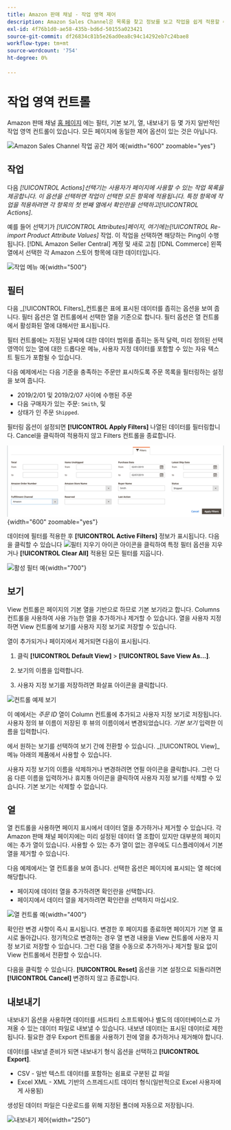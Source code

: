 ```yaml
---
title: Amazon 판매 채널 - 작업 영역 제어
description: Amazon Sales Channel은 목록을 찾고 정보를 보고 작업을 쉽게 적용할 수 있는 작업 영역 컨트롤을 제공합니다.
exl-id: 4f76b1d0-ae58-435b-bd6d-50155a023421
source-git-commit: df26834c81b5e26ad0ea8c94c14292eb7c24bae8
workflow-type: tm+mt
source-wordcount: '754'
ht-degree: 0%

---
```


# 작업 영역 컨트롤

Amazon 판매 채널 [홈 페이지](./amazon-sales-channel-home.md) 에는 필터, 기본 보기, 열, 내보내기 등 몇 가지 일반적인 작업 영역 컨트롤이 있습니다. 모든 페이지에 동일한 제어 옵션이 있는 것은 아닙니다.

![Amazon Sales Channel 작업 공간 제어 예](assets/amazon-workspace-controls.png){width="600" zoomable="yes"}

## 작업

다음 _[!UICONTROL Actions]_선택기는 사용자가 페이지에 사용할 수 있는 작업 목록을 제공합니다. 이 옵션을 선택하면 작업이 선택한 모든 항목에 적용됩니다. 특정 항목에 작업을 적용하려면 각 항목의 첫 번째 열에서 확인란을 선택하고_[!UICONTROL Actions]_.

예를 들어 선택기가 _[!UICONTROL Attributes]_페이지, 여기에는_[!UICONTROL Re-import Product Attribute Values]_ 작업. 이 작업을 선택하면 해당하는 Ping이 수행됩니다. [!DNL Amazon Seller Central] 계정 및 새로 고침 [!DNL Commerce] 왼쪽 열에서 선택한 각 Amazon 스토어 항목에 대한 데이터입니다.

![작업 메뉴 예](assets/amazon-sales-channel-home-actions-option.png){width="500"}

## 필터

다음 _[!UICONTROL Filters]_컨트롤은 표에 표시된 데이터를 좁히는 옵션을 보여 줍니다. 필터 옵션은 열 컨트롤에서 선택한 열을 기준으로 합니다. 필터 옵션은 열 컨트롤에서 활성화된 열에 대해서만 표시됩니다.

필터 컨트롤에는 지정된 날짜에 대한 데이터 범위를 좁히는 동적 달력, 미리 정의된 선택 영역이 있는 열에 대한 드롭다운 메뉴, 사용자 지정 데이터를 포함할 수 있는 자유 텍스트 필드가 포함될 수 있습니다.

다음 예제에서는 다음 기준을 충족하는 주문만 표시하도록 주문 목록을 필터링하는 설정을 보여 줍니다.

- 2019/2/01 및 2019/2/07 사이에 수행된 주문
- 다음 구매자가 있는 주문: `Smith`, 및
- 상태가 인 주문 `Shipped`.

필터링 옵션이 설정되면 **[!UICONTROL Apply Filters]** 나열된 데이터를 필터링합니다. Cancel을 클릭하여 적용하지 않고 Filters 컨트롤을 종료합니다.

![필터 컨트롤 예](assets/workspace-controls-filters.png){width="600" zoomable="yes"}

데이터에 필터를 적용한 후 **[!UICONTROL Active Filters]** 정보가 표시됩니다. 다음을 클릭할 수 있습니다 ![필터 지우기 아이콘](assets/x-icon-clear-filters.png) 아이콘을 클릭하여 특정 필터 옵션을 지우거나 **[!UICONTROL Clear All]** 적용된 모든 필터를 지웁니다.

![활성 필터 예](assets/applied-filters-line.png){width="700"}

## 보기

View 컨트롤은 페이지의 기본 열을 기반으로 하므로 기본 보기라고 합니다. Columns 컨트롤을 사용하여 사용 가능한 열을 추가하거나 제거할 수 있습니다. 열을 사용자 지정하면 View 컨트롤에 보기를 사용자 지정 보기로 저장할 수 있습니다.

열이 추가되거나 페이지에서 제거되면 다음이 표시됩니다.

1. 클릭 **[!UICONTROL Default View]** > **[!UICONTROL Save View As...]**.

1. 보기의 이름을 입력합니다.

1. 사용자 지정 보기를 저장하려면 화살표 아이콘을 클릭합니다.

![컨트롤 예제 보기](assets/workspace-controls-view.png)

이 예에서는 _주문 ID_ 열이 Column 컨트롤에 추가되고 사용자 지정 보기로 저장됩니다. 사용자 정의 뷰 이름이 저장된 후 뷰의 이름이에서 변경되었습니다. _기본 보기_ 입력한 이름을 입력합니다.

에서 원하는 보기를 선택하여 보기 간에 전환할 수 있습니다. _[!UICONTROL View]_메뉴 아래의 제품에서 사용할 수 있습니다.

사용자 지정 보기의 이름을 삭제하거나 변경하려면 연필 아이콘을 클릭합니다. 그런 다음 다른 이름을 입력하거나 휴지통 아이콘을 클릭하여 사용자 지정 보기를 삭제할 수 있습니다. 기본 보기는 삭제할 수 없습니다.

## 열

열 컨트롤을 사용하면 페이지 표시에서 데이터 열을 추가하거나 제거할 수 있습니다. 각 Amazon 판매 채널 페이지에는 미리 설정된 데이터 열 조합이 있지만 대부분의 페이지에는 추가 열이 있습니다. 사용할 수 있는 추가 열이 없는 경우에도 디스플레이에서 기본 열을 제거할 수 있습니다.

다음 예제에서는 열 컨트롤을 보여 줍니다. 선택한 옵션은 페이지에 표시되는 열 헤더에 해당합니다.

- 페이지에 데이터 열을 추가하려면 확인란을 선택합니다.
- 페이지에서 데이터 열을 제거하려면 확인란을 선택하지 마십시오.

![열 컨트롤 예](assets/workspace-controls-columns.png){width="400"}

확인란 변경 사항이 즉시 표시됩니다. 변경한 후 페이지를 종료하면 페이지가 기본 열 표시로 돌아갑니다. 정기적으로 변경하는 경우 열 변경 내용을 View 컨트롤에 사용자 지정 보기로 저장할 수 있습니다. 그런 다음 열을 수동으로 추가하거나 제거할 필요 없이 View 컨트롤에서 전환할 수 있습니다.

다음을 클릭할 수 있습니다. **[!UICONTROL Reset]** 옵션을 기본 설정으로 되돌리려면 **[!UICONTROL Cancel]** 변경하지 않고 종료합니다.

## 내보내기

내보내기 옵션을 사용하면 데이터를 서드파티 소프트웨어나 별도의 데이터베이스로 가져올 수 있는 데이터 파일로 내보낼 수 있습니다. 내보낸 데이터는 표시된 데이터로 제한됩니다. 필요한 경우 Export 컨트롤을 사용하기 전에 열을 추가하거나 제거해야 합니다.

데이터를 내보낼 준비가 되면 내보내기 형식 옵션을 선택하고 **[!UICONTROL Export]**.

- CSV - 일반 텍스트 데이터를 포함하는 쉼표로 구분된 값 파일
- Excel XML - XML 기반의 스프레드시트 데이터 형식(일반적으로 Excel 사용자에게 사용됨)

생성된 데이터 파일은 다운로드를 위해 지정된 폴더에 자동으로 저장됩니다.

![내보내기 제어](assets/workspace-controls-export.png){width="250"}
